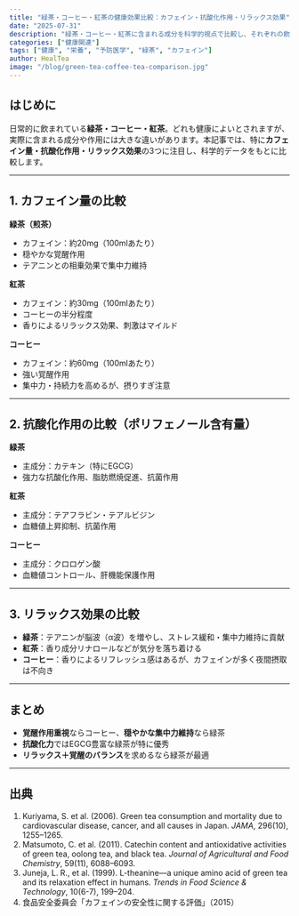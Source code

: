 ```yaml
---
title: "緑茶・コーヒー・紅茶の健康効果比較：カフェイン・抗酸化作用・リラックス効果"
date: "2025-07-31"
description: "緑茶・コーヒー・紅茶に含まれる成分を科学的視点で比較し、それぞれの飲み物の健康効果と特性を解説します。"
categories: ["健康関連"]
tags: ["健康", "栄養", "予防医学", "緑茶", "カフェイン"]
author: HealTea
image: "/blog/green-tea-coffee-tea-comparison.jpg"
---
```


## はじめに

日常的に飲まれている**緑茶・コーヒー・紅茶**。どれも健康によいとされますが、実際に含まれる成分や作用には大きな違いがあります。本記事では、特に**カフェイン量・抗酸化作用・リラックス効果**の3つに注目し、科学的データをもとに比較します。

---

## 1. カフェイン量の比較

**緑茶（煎茶）**
- カフェイン：約20mg（100mlあたり）
- 穏やかな覚醒作用
- テアニンとの相乗効果で集中力維持

**紅茶**
- カフェイン：約30mg（100mlあたり）
- コーヒーの半分程度
- 香りによるリラックス効果、刺激はマイルド

**コーヒー**
- カフェイン：約60mg（100mlあたり）
- 強い覚醒作用
- 集中力・持続力を高めるが、摂りすぎ注意

---

## 2. 抗酸化作用の比較（ポリフェノール含有量）

**緑茶**
- 主成分：カテキン（特にEGCG）
- 強力な抗酸化作用、脂肪燃焼促進、抗菌作用

**紅茶**
- 主成分：テアフラビン・テアルビジン
- 血糖値上昇抑制、抗菌作用

**コーヒー**
- 主成分：クロロゲン酸
- 血糖値コントロール、肝機能保護作用

---

## 3. リラックス効果の比較

- **緑茶**：テアニンが脳波（α波）を増やし、ストレス緩和・集中力維持に貢献  
- **紅茶**：香り成分リナロールなどが気分を落ち着ける  
- **コーヒー**：香りによるリフレッシュ感はあるが、カフェインが多く夜間摂取は不向き

---

## まとめ

- **覚醒作用重視**ならコーヒー、**穏やかな集中力維持**なら緑茶  
- **抗酸化力**ではEGCG豊富な緑茶が特に優秀  
- **リラックス＋覚醒のバランス**を求めるなら緑茶が最適

---

## 出典
1. Kuriyama, S. et al. (2006). Green tea consumption and mortality due to cardiovascular disease, cancer, and all causes in Japan. *JAMA*, 296(10), 1255–1265.  
2. Matsumoto, C. et al. (2011). Catechin content and antioxidative activities of green tea, oolong tea, and black tea. *Journal of Agricultural and Food Chemistry*, 59(11), 6088–6093.  
3. Juneja, L. R., et al. (1999). L-theanine—a unique amino acid of green tea and its relaxation effect in humans. *Trends in Food Science & Technology*, 10(6-7), 199–204.  
4. 食品安全委員会「カフェインの安全性に関する評価」（2015）

